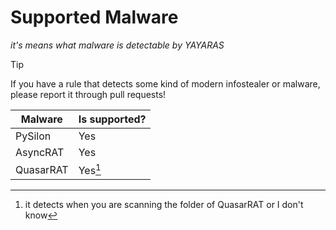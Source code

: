 # Supported Malware

*it's means what malware is detectable by YAYARAS*

> [!TIP]
> If you have a rule that detects some kind of modern infostealer or malware, please report it through pull requests!

| Malware   | Is supported? |
|-----------|---------------|
| PySilon   | Yes           |
| AsyncRAT  | Yes           |
| QuasarRAT | Yes[^1]       |

[^1]: it detects when you are scanning the folder of QuasarRAT or I don't know